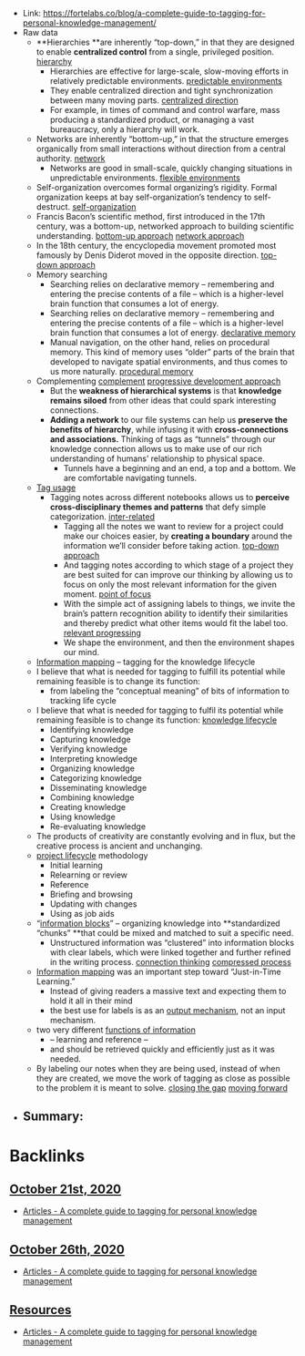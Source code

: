 - Link: https://fortelabs.co/blog/a-complete-guide-to-tagging-for-personal-knowledge-management/
- Raw data
    - **Hierarchies **are inherently “top-down,” in that they are designed to enable **centralized control** from a single, privileged position. [hierarchy](<hierarchy.md>)
        - Hierarchies are effective for large-scale, slow-moving efforts in relatively predictable environments. [predictable environments](<predictable environments.md>)
        - They enable centralized direction and tight synchronization between many moving parts. [centralized direction](<centralized direction.md>)
        - For example, in times of command and control warfare, mass producing a standardized product, or managing a vast bureaucracy, only a hierarchy will work.
    - Networks are inherently “bottom-up,” in that the structure emerges organically from small interactions without direction from a central authority. [network](<network.md>)
        - Networks are good in small-scale, quickly changing situations in unpredictable environments. [flexible environments](<flexible environments.md>)
    - Self-organization overcomes formal organizing’s rigidity. Formal organization keeps at bay self-organization’s tendency to self-destruct. [self-organization](<self-organization.md>)
    - Francis Bacon’s scientific method, first introduced in the 17th century, was a bottom-up, networked approach to building scientific understanding. [bottom-up approach](<bottom-up approach.md>) [network approach](<network approach.md>)
    - In the 18th century, the encyclopedia movement promoted most famously by Denis Diderot moved in the opposite direction. [top-down approach](<top-down approach.md>)
    - Memory searching
        - Searching relies on declarative memory – remembering and entering the precise contents of a file – which is a higher-level brain function that consumes a lot of energy.
        - Searching relies on declarative memory – remembering and entering the precise contents of a file – which is a higher-level brain function that consumes a lot of energy. [declarative memory](<declarative memory.md>)
        - Manual navigation, on the other hand, relies on procedural memory. This kind of memory uses “older” parts of the brain that developed to navigate spatial environments, and thus comes to us more naturally. [procedural memory](<procedural memory.md>)
    - Complementing [complement](<complement.md>) [progressive development approach](<progressive development approach.md>)
        - But the **weakness of hierarchical systems** is that **knowledge remains siloed** from other ideas that could spark interesting connections.
        - **Adding a network** to our file systems can help us **preserve the benefits of hierarchy**, while infusing it with **cross-connections and associations.** Thinking of tags as “tunnels” through our knowledge connection allows us to make use of our rich understanding of humans’ relationship to physical space.
            - Tunnels have a beginning and an end, a top and a bottom. We are comfortable navigating tunnels.
    - [Tag usage](<Tag usage.md>)
        - Tagging notes across different notebooks allows us to **perceive cross-disciplinary themes and patterns** that defy simple categorization. [inter-related](<inter-related.md>)
            - Tagging all the notes we want to review for a project could make our choices easier, by **creating a boundary** around the information we’ll consider before taking action. [top-down approach](<top-down approach.md>)
            - And tagging notes according to which stage of a project they are best suited for can improve our thinking by allowing us to focus on only the most relevant information for the given moment. [point of focus](<point of focus.md>)
            - With the simple act of assigning labels to things, we invite the brain’s pattern recognition ability to identify their similarities and thereby predict what other items would fit the label too. [relevant progressing](<relevant progressing.md>)
            - We shape the environment, and then the environment shapes our mind.
    - [Information mapping](<Information mapping.md>) – tagging for the knowledge lifecycle
    - I believe that what is needed for tagging to fulfill its potential while remaining feasible is to change its function:
        - from labeling the “conceptual meaning” of bits of information to tracking life cycle
    - I believe that what is needed for tagging to fulfil its potential while remaining feasible is to change its function: [knowledge lifecycle](<knowledge lifecycle.md>)
        - Identifying knowledge
        - Capturing knowledge
        - Verifying knowledge
        - Interpreting knowledge
        - Organizing knowledge
        - Categorizing knowledge
        - Disseminating knowledge
        - Combining knowledge
        - Creating knowledge
        - Using knowledge
        - Re-evaluating knowledge
    - The products of creativity are constantly evolving and in flux, but the creative process is ancient and unchanging.
    - [project lifecycle](<project lifecycle.md>) methodology
        - Initial learning
        - Relearning or review
        - Reference
        - Briefing and browsing
        - Updating with changes
        - Using as job aids
    - “[information blocks](<information blocks.md>)” – organizing knowledge into **standardized “chunks” **that could be mixed and matched to suit a specific need.
        - Unstructured information was “clustered” into information blocks with clear labels, which were linked together and further refined in the writing process. [connection thinking](<connection thinking.md>) [compressed process](<compressed process.md>)
    - [Information mapping](<Information mapping.md>) was an important step toward “Just-in-Time Learning.”
        - Instead of giving readers a massive text and expecting them to hold it all in their mind
        - the best use for labels is as an [output mechanism](<output mechanism.md>), not an input mechanism.
    - two very different [functions of information](<functions of information.md>)
        - – learning and reference –
        - and should be retrieved quickly and efficiently just as it was needed.
    - By labeling our notes when they are being used, instead of when they are created, we move the work of tagging as close as possible to the problem it is meant to solve. [closing the gap](<closing the gap.md>) [moving forward](<moving forward.md>)
- Summary:
    - 

# Backlinks
## [October 21st, 2020](<October 21st, 2020.md>)
- [Articles - A complete guide to tagging for personal knowledge management](<Articles - A complete guide to tagging for personal knowledge management.md>)

## [October 26th, 2020](<October 26th, 2020.md>)
- [Articles - A complete guide to tagging for personal knowledge management](<Articles - A complete guide to tagging for personal knowledge management.md>)

## [Resources](<Resources.md>)
- [Articles - A complete guide to tagging for personal knowledge management](<Articles - A complete guide to tagging for personal knowledge management.md>)


